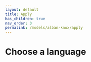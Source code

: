 ```yaml
---
layout: default
title: Apply
has_children: true
nav_order: 3
permalink: /models/alban-knox/apply
---
```


# Choose a language
